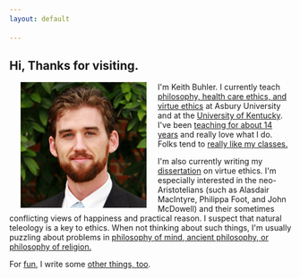 ```yaml
---
layout: default

--- 
```


## Hi, Thanks for visiting. 

<img src="/img/face3.jpg" alt="Keith" align="left" hspace="20" height="225" width="225">

I'm Keith Buhler. I currently teach [philosophy, health care ethics, and virtue ethics](/teaching) at Asbury University and at the [University of Kentucky](https://philosophy.as.uky.edu/users/kebu226). I've been [teaching for about 14 years](/Buhler-CV) and really love what I do. Folks tend to [really like my classes.](http://www.ratemyprofessors.com/ShowRatings.jsp?tid=1822771) 

I'm also currently writing my [dissertation](/research) on virtue ethics. I'm  especially interested in the neo-Aristotelians (such as Alasdair MacIntyre, Philippa Foot, and John McDowell) and their sometimes conflicting views of happiness and practical reason. I suspect that natural teleology is a key to ethics. When not thinking about such things, I'm usually puzzling about problems in [philosophy of mind, ancient philosophy, or philosophy of religion.](https://uky.academia.edu/KeithBuhler)

For [fun](/fun/), I write some [other things, too](http://www.readingintentionally.com). 